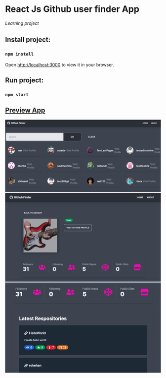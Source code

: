 # React Js Github user finder App

###### Learning project

## Install project:

### `npm install`

Open [http://localhost:3000](http://localhost:3000) to view it in your browser.

## Run project:

### `npm start`

## [Preview App](https://geo-github-finder.netlify.app)

![preview image 1](https://github.com/Georgefraiha/github_finder/blob/main/screenshots/1.png)
![preview image 2](https://github.com/Georgefraiha/github_finder/blob/main/screenshots/2.png)
![preview image 3](https://github.com/Georgefraiha/github_finder/blob/main/screenshots/3.png)

